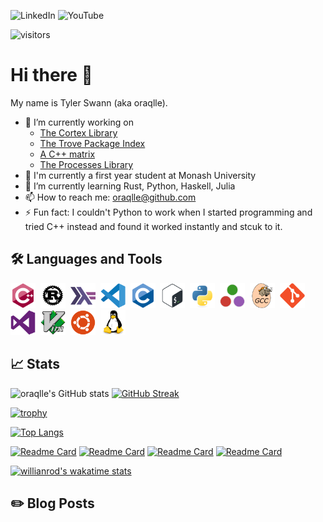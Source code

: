 ![LinkedIn](https://img.shields.io/badge/LinkedIn-blue?logo=linkedin&logoColor=white&style=for-the-badge)
![YouTube](https://img.shields.io/badge/YouTube-red?logo=youtube&logoColor=white&style=for-the-badge)

![visitors](https://visitor-badge.glitch.me/badge?page_id=oraqlle.id&left_color=black&right_color=orange)

# Hi there 👋

My name is Tyler Swann (aka oraqlle).

- 🔭 I’m currently working on 
  - [The Cortex Library](https://github.com/oraqlle/CortexLib)
  - [The Trove Package Index](https://github.com/oraqlle/trove)
  - [A C++ matrix](https://github.com/oraqlle/matrix)
  - [The Processes Library](https://github.com/oraqlle/processes)
- 🏫 I'm currently a first year student at Monash University
- 🌱 I’m currently learning Rust, Python, Haskell, Julia
- 📫 How to reach me: oraqlle@github.com
- ⚡ Fun fact: I couldn't Python to work when I started programming and tried C++ instead and found it worked instantly and stcuk to it. 


## 🛠️ Languages and Tools

<div>
  <img src="https://github.com/devicons/devicon/blob/master/icons/cplusplus/cplusplus-original.svg" title="Cpp" alt="Cpp" width="40" height="40"/>&nbsp;
  <img src="https://github.com/devicons/devicon/blob/master/icons/rust/rust-plain.svg" title="Rust" alt="Rust" width="40" height="40"/>&nbsp;
  <img src="https://github.com/devicons/devicon/blob/master/icons/haskell/haskell-original.svg" title="Haskell" alt="Haskell" width="40" height="40"/>&nbsp;
  <img src="https://github.com/devicons/devicon/blob/master/icons/vscode/vscode-original.svg" title="VSCode UI" alt="VSCode UI" width="40" height="40"/>&nbsp;
  <img src="https://github.com/devicons/devicon/blob/master/icons/c/c-original.svg" title="C" alt="C" width="40" height="40"/>&nbsp;
  <img src="https://github.com/devicons/devicon/blob/master/icons/bash/bash-original.svg" title="Bash" alt="Bash " width="40" height="40"/>&nbsp;
  <img src="https://github.com/devicons/devicon/blob/master/icons/python/python-original.svg"  title="Python" alt="Python" width="40" height="40"/>&nbsp;
  <img src="https://github.com/devicons/devicon/blob/master/icons/julia/julia-original.svg" title="Julia" alt="Julia" width="40" height="40"/>&nbsp;
  <img src="https://github.com/devicons/devicon/blob/master/icons/gcc/gcc-original.svg" title="GCC" alt="GCC" width="40" height="40"/>&nbsp;
  <img src="https://github.com/devicons/devicon/blob/master/icons/git/git-original.svg" title="Git" alt="Git" width="40" height="40"/>&nbsp;
  <img src="https://github.com/devicons/devicon/blob/master/icons/visualstudio/visualstudio-plain.svg" title="VS" alt="VS" width="40" height="40"/>&nbsp;
  <img src="https://github.com/devicons/devicon/blob/master/icons/vim/vim-original.svg" title="Vim" alt="Vim" width="40" height="40"/>&nbsp;
  <img src="https://github.com/devicons/devicon/blob/master/icons/ubuntu/ubuntu-plain.svg" title="ubuntu" alt="ubuntu" width="40" height="40"/>&nbsp;
  <img src="https://github.com/devicons/devicon/blob/master/icons/linux/linux-original.svg" title="Linux" alt="Linux" width="40" height="40"/>&nbsp;
</div>


## 📈 Stats

![oraqlle's GitHub stats](https://github-readme-stats.vercel.app/api?username=oraqlle&show_icons=true&theme=tokyonight)
[![GitHub Streak](http://github-readme-streak-stats.herokuapp.com?user=oraqlle&theme=onedark_duo&date_format=M%20j%5B%2C%20Y%5D)](https://git.io/streak-stats)

[![trophy](https://github-profile-trophy.vercel.app/?username=oraqlle&theme=onedark)](https://github.com/ryo-ma/github-profile-trophy)

[![Top Langs](https://github-readme-stats.vercel.app/api/top-langs/?username=oraqlle&layout=compact&theme=vision-friendly-dark)](https://github.com/anuraghazra/github-readme-stats)

[![Readme Card](https://github-readme-stats.vercel.app/api/pin/?username=oraqlle&repo=CortexLib)](https://github.com/anuraghazra/github-readme-stats)
[![Readme Card](https://github-readme-stats.vercel.app/api/pin/?username=oraqlle&repo=matrix)](https://github.com/anuraghazra/github-readme-stats)
[![Readme Card](https://github-readme-stats.vercel.app/api/pin/?username=oraqlle&repo=processes)](https://github.com/anuraghazra/github-readme-stats)
[![Readme Card](https://github-readme-stats.vercel.app/api/pin/?username=oraqlle&repo=trove)](https://github.com/anuraghazra/github-readme-stats)

[![willianrod's wakatime stats](https://github-readme-stats.vercel.app/api/wakatime?username=willianrod)](https://github.com/anuraghazra/github-readme-stats)

## ✏️ Blog Posts

<!-- BLOG-POST-LIST:START -->
<!-- BLOG-POST-LIST:END -->
